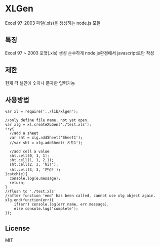 # XLGen
Excel 97-2003 파일(.xls)을 생성하는 node.js 모듈

## 특징
  Excel 97 ~ 2003 포맷(.xls) 생성
  순수하게 node.js환경에서 javascript로만 작성

## 제한
  현재 각 셀안에 숫자나 문자만 입력가능

## 사용방법

    var xl = require('../lib/xlgen');
    
    //only define file name, not yet open.
    var xlg = xl.createXLGen('./test.xls');
    try{
      //add a sheet
      var sht = xlg.addSheet('Sheet1');
      //var sht = xlg.addSheet('시트1');
  
      //add cell a value
      sht.cell(0, 1, 1);
      sht.cell(1, 1, 2.1);
      sht.cell(2, 3, 'hi!');
      sht.cell(3, 3, '안녕!');
    }catch(e){
      console.log(e.message);
      return;
    }
    //flush to './test.xls' 
    //after function 'end' has been called, cannot use xlg object again.
    xlg.end(function(err){
        if(err) console.log(err.name, err.message);
        else console.log('complete');
    });

## License
MIT
